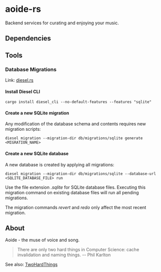 # aoide-rs

Backend services for curating and enjoying your music.

## Dependencies

## Tools

### Database Migrations

Link: [diesel.rs](https://diesel.rs)

#### Install Diesel CLI

```
cargo install diesel_cli --no-default-features --features "sqlite"
```

#### Create a new SQLite migration

Any modification of the database schema and contents requires new migration scripts:
```
diesel migration --migration-dir db/migrations/sqlite generate <MIGRATION_NAME>
```

#### Create a new SQLite database

A new database is created by applying all migrations:
```
diesel migration --migration-dir db/migrations/sqlite --database-url <SQLITE_DATABASE_FILE> run
```

Use the file extension *.sqlite* for SQLite database files. Executing this migration command on existing database files will run all pending migrations.

The migration commands *revert* and *redo* only affect the most recent migration.

## About

Aoide - the muse of voice and song.

> There are only two hard things in Computer Science: cache invalidation and naming things.
> -- Phil Karlton

See also: [TwoHardThings](https://martinfowler.com/bliki/TwoHardThings.html)
